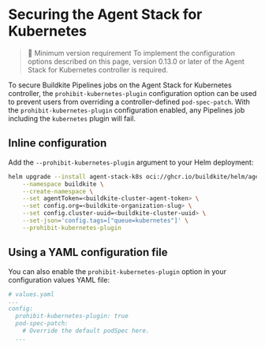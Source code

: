 # Securing the Agent Stack for Kubernetes

> 📘 Minimum version requirement
> To implement the configuration options described on this page, version 0.13.0 or later of the Agent Stack for Kubernetes controller is required.

To secure Buildkite Pipelines jobs on the Agent Stack for Kubernetes controller, the `prohibit-kubernetes-plugin` configuration option can be used to prevent users from overriding a controller-defined `pod-spec-patch`. With the `prohibit-kubernetes-plugin` configuration enabled, any Pipelines job including the `kubernetes` plugin will fail.

## Inline configuration

Add the `--prohibit-kubernetes-plugin` argument to your Helm deployment:

```bash
helm upgrade --install agent-stack-k8s oci://ghcr.io/buildkite/helm/agent-stack-k8s \
    --namespace buildkite \
    --create-namespace \
    --set agentToken=<buildkite-cluster-agent-token> \
    --set config.org=<buildkite-organization-slug> \
    --set config.cluster-uuid=<buildkite-cluster-uuid> \
    --set-json='config.tags=["queue=kubernetes"]' \
    --prohibit-kubernetes-plugin
```

## Using a YAML configuration file

You can also enable the `prohibit-kubernetes-plugin` option in your configuration values YAML file:

```yaml
# values.yaml
...
config:
  prohibit-kubernetes-plugin: true
  pod-spec-patch:
    # Override the default podSpec here.
  ...
```
